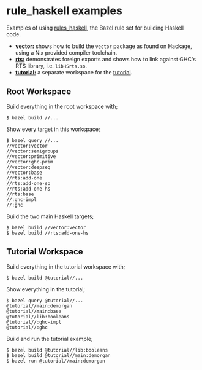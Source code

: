 # rule_haskell examples

Examples of using [rules_haskell][rules_haskell], the Bazel rule set
for building Haskell code.

* [**vector:**](./vector/) shows how to build the `vector` package as
  found on Hackage, using a Nix provided compiler toolchain.
* [**rts:**](./rts/) demonstrates foreign exports and shows how to
  link against GHC's RTS library, i.e. `libHSrts.so`.
* [**tutorial:**](./tutorial/) a separate workspace for the [tutorial][tutorial].

## Root Workspace

Build everything in the root workspace with;

```
$ bazel build //...
```

Show every target in this workspace;

```
$ bazel query //...
//vector:vector
//vector:semigroups
//vector:primitive
//vector:ghc-prim
//vector:deepseq
//vector:base
//rts:add-one
//rts:add-one-so
//rts:add-one-hs
//rts:base
//:ghc-impl
//:ghc
```

Build the two main Haskell targets;

```
$ bazel build //vector:vector
$ bazel build //rts:add-one-hs
```

## Tutorial Workspace

Build everything in the tutorial workspace with;

```
$ bazel build @tutorial//...
```

Show everything in the tutorial;

```
$ bazel query @tutorial//...
@tutorial//main:demorgan
@tutorial//main:base
@tutorial//lib:booleans
@tutorial//:ghc-impl
@tutorial//:ghc
```

Build and run the tutorial example;

```
$ bazel build @tutorial//lib:booleans
$ bazel build @tutorial//main:demorgan
$ bazel run @tutorial//main:demorgan
```

[rules_haskell]: https://github.com/tweag/rules_haskell
[tutorial]: https://rules-haskell.readthedocs.io
